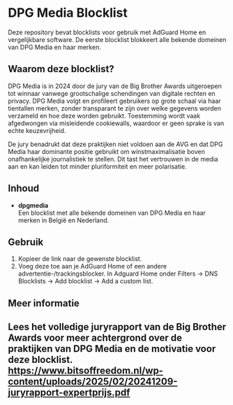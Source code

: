 # DPG Media Blocklist

Deze repository bevat blocklists voor gebruik met AdGuard Home en vergelijkbare software. De eerste blocklist blokkeert alle bekende domeinen van DPG Media en haar merken.

## Waarom deze blocklist?

DPG Media is in 2024 door de jury van de Big Brother Awards uitgeroepen tot winnaar vanwege grootschalige schendingen van digitale rechten en privacy. DPG Media volgt en profileert gebruikers op grote schaal via haar tientallen merken, zonder transparant te zijn over welke gegevens worden verzameld en hoe deze worden gebruikt. Toestemming wordt vaak afgedwongen via misleidende cookiewalls, waardoor er geen sprake is van echte keuzevrijheid.

De jury benadrukt dat deze praktijken niet voldoen aan de AVG en dat DPG Media haar dominante positie gebruikt om winstmaximalisatie boven onafhankelijke journalistiek te stellen. Dit tast het vertrouwen in de media aan en kan leiden tot minder pluriformiteit en meer polarisatie.

## Inhoud

- **dpgmedia**  
  Een blocklist met alle bekende domeinen van DPG Media en haar merken in België en Nederland.

## Gebruik

1. Kopieer de link naar de gewenste blocklist.
2. Voeg deze toe aan je AdGuard Home of een andere advertentie-/trackingsblocker. In Adguard Home onder Filters -> DNS Blocklists -> Add blocklist -> Add a custom list.

## Meer informatie

Lees het volledige juryrapport van de Big Brother Awards voor meer achtergrond over de praktijken van DPG Media en de motivatie voor deze blocklist.
https://www.bitsoffreedom.nl/wp-content/uploads/2025/02/20241209-juryrapport-expertprijs.pdf
---
